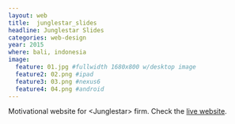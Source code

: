 ```yaml
---
layout: web
title:  junglestar_slides
headline: Junglestar Slides
categories: web-design
year: 2015
where: bali, indonesia
image:
  feature: 01.jpg #fullwidth 1680x800 w/desktop image
  feature2: 02.png #ipad
  feature3: 03.png #nexus6
  feature4: 04.png #android
---
```

Motivational website for &lt;Junglestar&gt; firm.
Check the [live website](http://junglestar.org).
